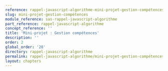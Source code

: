 ```yaml
---
reference: rappel-javascript-algorithme-mini-projet-gestion-compétences
slug: mini-projet-gestion-compétences
module_reference: sas-rappel-javascript-algorithme
part_reference: rappel-javascript-algorithme
concept_reference: ''
title: 'Mini-projet : Gestion compétences'
description: ''
order: 2
global_order: '28'
directory: rappel-javascript-algorithme
permalink: rappel-javascript-algorithme/mini-projet-gestion-compétences
layout: chapters
---
```

